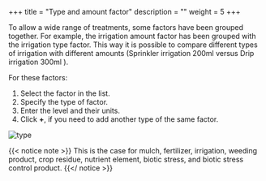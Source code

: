 +++
title = "Type and amount factor"
description = ""
weight = 5
+++

To allow a wide range of treatments, some factors have been grouped together. For example, the irrigation amount factor has been grouped with the irrigation type factor. This way it is possible to compare different types of irrigation with different amounts (Sprinkler irrigation 200ml versus Drip irrigation 300ml ).

For these factors:
1.	Select the factor in the list.
2.	Specify the type of factor.
3.	Enter the level and their units.
4.	Click **+**, if you need to add another type of the same factor.

![type](https://agrofims.github.io/helpdocs/images/type.png) 

{{< notice note >}}
  This is the case for mulch, fertilizer, irrigation, weeding product, crop residue, nutrient element, biotic stress, and biotic stress control product.
{{</ notice >}}